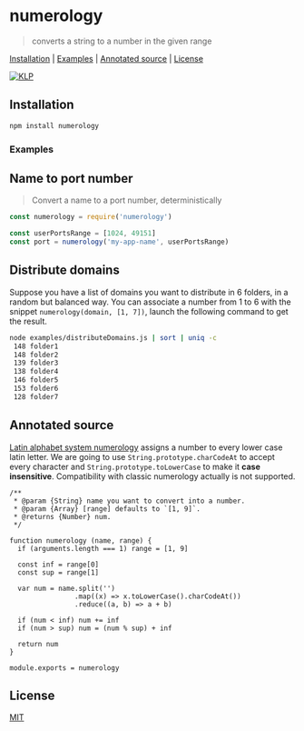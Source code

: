 # numerology

> converts a string to a number in the given range

[Installation](#installation) |
[Examples](#examples) |
[Annotated source](#annotated-source) |
[License](#license)

[![KLP](https://img.shields.io/badge/kiss-literate-orange.svg)](http://g14n.info/kiss-literate-programming)

## Installation

```bash
npm install numerology
```

### Examples

## Name to port number

> Convert a name to a port number, deterministically

```javascript
const numerology = require('numerology')

const userPortsRange = [1024, 49151]
const port = numerology('my-app-name', userPortsRange)
```

## Distribute domains

Suppose you have a list of domains you want to distribute in 6 folders,
in a random but balanced way. You can associate a number from 1 to 6 with
the snippet `numerology(domain, [1, 7])`, launch the following command
to get the result.

```bash
node examples/distributeDomains.js | sort | uniq -c
 148 folder1
 148 folder2
 139 folder3
 138 folder4
 146 folder5
 153 folder6
 128 folder7
```

## Annotated source

[Latin alphabet system numerology](https://en.wikipedia.org/wiki/Numerology#Latin_alphabet_systems) assigns a number to every lower case latin letter.
We are going to use `String.prototype.charCodeAt` to accept every character and `String.prototype.toLowerCase` to make it **case insensitive**.
Compatibility with classic numerology actually is not supported.

    /**
     * @param {String} name you want to convert into a number.
     * @param {Array} [range] defaults to `[1, 9]`.
     * @returns {Number} num.
     */

    function numerology (name, range) {
      if (arguments.length === 1) range = [1, 9]

      const inf = range[0]
      const sup = range[1]

      var num = name.split('')
                    .map((x) => x.toLowerCase().charCodeAt())
                    .reduce((a, b) => a + b)

      if (num < inf) num += inf
      if (num > sup) num = (num % sup) + inf

      return num
    }

    module.exports = numerology

## License

[MIT](http://g14n.info/mit-license)

[KLP]: http://g14n.info/kiss-literate-programming "KISS Literate Programming"
